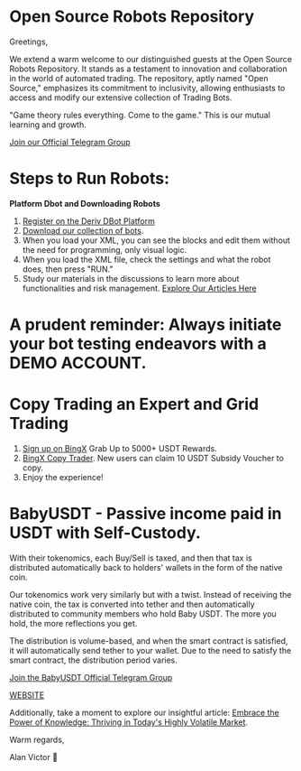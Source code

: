 # Open Source Robots Repository

Greetings,

We extend a warm welcome to our distinguished guests at the Open Source Robots Repository. It stands as a testament to innovation and collaboration in the world of automated trading. The repository, aptly named "Open Source," emphasizes its commitment to inclusivity, allowing enthusiasts to access and modify our extensive collection of Trading Bots. 

"Game theory rules everything. Come to the game." This is our mutual learning and growth.

[Join our Official Telegram Group](https://t.me/superbinarybots)

# Steps to Run Robots:

**Platform Dbot and Downloading Robots**
1. [Register on the Deriv DBot Platform](https://track.deriv.com/_h1BT0Uryldi34Ib7uprVbWNd7ZgqdRLk/1/)
2. [Download our collection of bots](https://github.com/alanvito1/Binary-Robots/archive/refs/heads/master.zip).
3. When you load your XML, you can see the blocks and edit them without the need for programming, only visual logic.
4. When you load the XML file, check the settings and what the robot does, then press "RUN."
5. Study our materials in the discussions to learn more about functionalities and risk management. [Explore Our Articles Here](https://github.com/alanvito1/Binary-Robots/discussions)

# A prudent reminder: Always initiate your bot testing endeavors with a DEMO ACCOUNT.

# Copy Trading an Expert and Grid Trading
1. [Sign up on BingX](https://bingx.com/partner/avre/30CtTw) Grab Up to 5000+ USDT Rewards.
2. [BingX Copy Trader](https://bingx.com/int/4ORY7J). New users can claim 10 USDT Subsidy Voucher to copy.
3. Enjoy the experience!

# BabyUSDT - Passive income paid in USDT with Self-Custody.

With their tokenomics, each Buy/Sell is taxed, and then that tax is distributed automatically back to holders' wallets in the form of the native coin.

Our tokenomics work very similarly but with a twist. Instead of receiving the native coin, the tax is converted into tether and then automatically distributed to community members who hold Baby USDT. The more you hold, the more reflections you get.

The distribution is volume-based, and when the smart contract is satisfied, it will automatically send tether to your wallet. Due to the need to satisfy the smart contract, the distribution period varies.

[Join the BabyUSDT Official Telegram Group](https://t.me/BabyUSDToken)

[WEBSITE](https://gateway.pinata.cloud/ipfs/QmZSimPsR5Ab4dvXGeGV9qdSp2DpbPxsKBzrBq98g4iujC/BabyUSDT%20Website%20-%20Copy.html)

Additionally, take a moment to explore our insightful article: [Embrace the Power of Knowledge: Thriving in Today's Highly Volatile Market](https://www.dinheiroedestinos.com.br/2023/06/embrace-power-of-knowledge-thriving-in.html).

Warm regards,

Alan Victor 🚀
